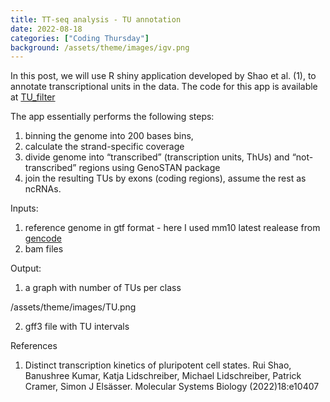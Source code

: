 ```yaml
---
title: TT-seq analysis - TU annotation
date: 2022-08-18
categories: ["Coding Thursday"]
background: /assets/theme/images/igv.png
---
```


In this post, we will use R shiny application developed by Shao et al. (1), to annotate transcriptional units in the data. The code for this app is available at [TU_filter](https://github.com/shaorray/TU_filter)

The app essentially performs the following steps:
1) binning the genome into 200 bases bins,
2) calculate the strand-specific coverage
3) divide genome into “transcribed” (transcription units, ThUs) and “not-transcribed” regions using GenoSTAN package 
4) join the resulting TUs by exons (coding regions), assume the rest as ncRNAs.

Inputs:
1) reference genome in gtf format - here I used mm10 latest realease from [gencode](https://www.gencodegenes.org/mouse/release_M25.html)
2) bam files

Output: 
1) a graph with number of TUs per class

/assets/theme/images/TU.png

2) gff3 file with TU intervals


References
1. Distinct transcription kinetics of pluripotent cell states. Rui Shao, Banushree Kumar, Katja Lidschreiber, Michael Lidschreiber, Patrick Cramer, Simon J Elsässer. Molecular Systems Biology (2022)18:e10407
